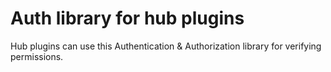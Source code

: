 # Auth library for hub plugins

Hub plugins can use this Authentication & Authorization library for verifying permissions.

